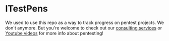 # ITestPens
We used to use this repo as a way to track progress on pentest projects.  We don't anymore.  But you're welcome to check out our [consulting services](https://7minsec.com) or [Youtube videos](https://youtube.com/7minutesecurity) for more info about pentesting!
